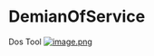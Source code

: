 # DemianOfService
Dos Tool
[![image.png](https://i.postimg.cc/hvJknpJD/image.png)](https://postimg.cc/0KsWdGdF)
